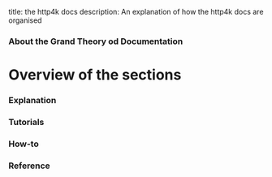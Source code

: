 title: the http4k docs
description: An explanation of how the http4k docs are organised

### About the Grand Theory od Documentation

# Overview of the sections

### Explanation

### Tutorials

### How-to

### Reference
